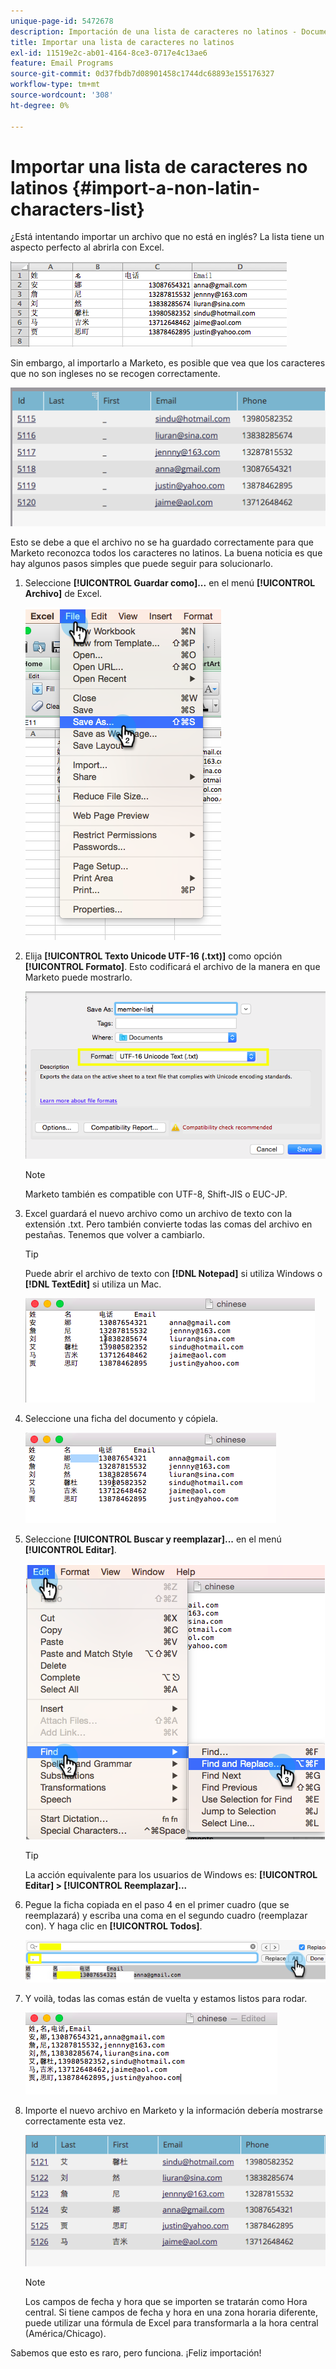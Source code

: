 ```yaml
---
unique-page-id: 5472678
description: Importación de una lista de caracteres no latinos - Documentos de Marketo - Documentación del producto
title: Importar una lista de caracteres no latinos
exl-id: 11519e2c-ab01-4164-8ce3-0717e4c13ae6
feature: Email Programs
source-git-commit: 0d37fbdb7d08901458c1744dc68893e155176327
workflow-type: tm+mt
source-wordcount: '308'
ht-degree: 0%

---
```


# Importar una lista de caracteres no latinos {#import-a-non-latin-characters-list}

¿Está intentando importar un archivo que no está en inglés? La lista tiene un aspecto perfecto al abrirla con Excel.

![](assets/image2015-2-10-9-3a34-3a57.png)

Sin embargo, al importarlo a Marketo, es posible que vea que los caracteres que no son ingleses no se recogen correctamente.

![](assets/image2015-2-10-9-3a35-3a49.png)

Esto se debe a que el archivo no se ha guardado correctamente para que Marketo reconozca todos los caracteres no latinos. La buena noticia es que hay algunos pasos simples que puede seguir para solucionarlo.

1. Seleccione **[!UICONTROL Guardar como]...** en el menú **[!UICONTROL Archivo]** de Excel.

   ![](assets/image2015-2-10-9-3a46-3a44.png)

1. Elija **[!UICONTROL Texto Unicode UTF-16 (.txt)]** como opción **[!UICONTROL Formato]**. Esto codificará el archivo de la manera en que Marketo puede mostrarlo.

   ![](assets/image2015-2-10-9-3a48-3a7.png)

   >[!NOTE]
   >
   >Marketo también es compatible con UTF-8, Shift-JIS o EUC-JP.

1. Excel guardará el nuevo archivo como un archivo de texto con la extensión .txt. Pero también convierte todas las comas del archivo en pestañas. Tenemos que volver a cambiarlo.

   >[!TIP]
   >
   >Puede abrir el archivo de texto con **[!DNL Notepad]** si utiliza Windows o **[!DNL TextEdit]** si utiliza un Mac.

   ![](assets/image2015-2-10-9-3a51-3a41.png)

1. Seleccione una ficha del documento y cópiela.

   ![](assets/image2015-2-10-9-3a55-3a53.png)

1. Seleccione **[!UICONTROL Buscar y reemplazar]...** en el menú **[!UICONTROL Editar]**.

   ![](assets/image2015-2-10-9-3a59-3a8.png)

   >[!TIP]
   >
   >La acción equivalente para los usuarios de Windows es: **[!UICONTROL Editar] > [!UICONTROL Reemplazar]...**

1. Pegue la ficha copiada en el paso 4 en el primer cuadro (que se reemplazará) y escriba una coma en el segundo cuadro (reemplazar con). Y haga clic en **[!UICONTROL Todos]**.

   ![](assets/image2015-2-10-10-3a8-3a53.png)

1. Y voilà, todas las comas están de vuelta y estamos listos para rodar.

   ![](assets/image2015-2-10-10-3a14-3a45.png)

1. Importe el nuevo archivo en Marketo y la información debería mostrarse correctamente esta vez.

   ![](assets/image2015-2-10-10-3a16-3a9.png)

   >[!NOTE]
   >
   >Los campos de fecha y hora que se importen se tratarán como Hora central. Si tiene campos de fecha y hora en una zona horaria diferente, puede utilizar una fórmula de Excel para transformarla a la hora central (América/Chicago).

Sabemos que esto es raro, pero funciona. ¡Feliz importación!
